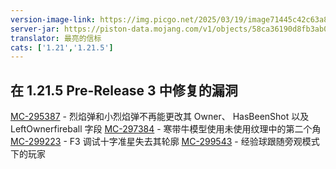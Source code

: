 ```yaml
---
version-image-link: https://img.picgo.net/2025/03/19/image71445c42c63a8d58.png
server-jar: https://piston-data.mojang.com/v1/objects/58ca36190d8fb3ab0b6af0fc4fa9b3604a463eac/server.jar
translator: 最亮的信标
cats: ['1.21','1.21.5']
---
```

## 在 1.21.5 Pre-Release 3 中修复的漏洞
[MC-295387](https://bugs.mojang.com/browse/MC-295387) - 烈焰弹和小烈焰弹不再能更改其 Owner、 HasBeenShot 以及 LeftOwnerfireball 字段
[MC-297384](https://bugs.mojang.com/browse/MC-297384) - 寒带牛模型使用未使用纹理中的第二个角
[MC-299223](https://bugs.mojang.com/browse/MC-299223) - F3 调试十字准星失去其轮廓
[MC-299543](https://bugs.mojang.com/browse/MC-299543) - 经验球跟随旁观模式下的玩家